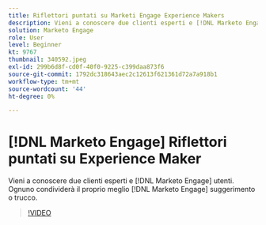```yaml
---
title: Riflettori puntati su Marketi Engage Experience Makers
description: Vieni a conoscere due clienti esperti e [!DNL Marketo Engage] utenti. Ognuno condividerà il proprio meglio [!DNL Marketo Engage] suggerimento o trucco.
solution: Marketo Engage
role: User
level: Beginner
kt: 9767
thumbnail: 340592.jpeg
exl-id: 299b6d8f-cd0f-40f0-9225-c399daa873f6
source-git-commit: 1792dc318643aec2c12613f621361d72a7a918b1
workflow-type: tm+mt
source-wordcount: '44'
ht-degree: 0%

---
```


# [!DNL Marketo Engage] Riflettori puntati su Experience Maker

Vieni a conoscere due clienti esperti e [!DNL Marketo Engage] utenti. Ognuno condividerà il proprio meglio [!DNL Marketo Engage] suggerimento o trucco.

>[!VIDEO](https://video.tv.adobe.com/v/340592/?quality=12&learn=on)
